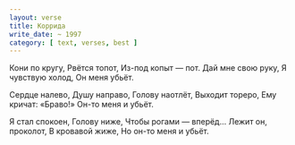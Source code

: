 ```yaml
---
layout: verse
title: Коррида
write_date: ~ 1997
category: [ text, verses, best ]
---
```

Кони по кругу,
Рвётся топот,
Из-под копыт — пот.
Дай мне свою руку,
Я чувствую холод,
Он меня убьёт.

Сердце налево,
Душу направо,
Голову наотлёт,
Выходит тореро,
Ему кричат: «Браво!»
Он-то меня и убьёт.

Я стал спокоен,
Голову ниже,
Чтобы рогами — вперёд...
Лежит он, проколот,
В кровавой жиже,
Но он-то меня и убьёт.
